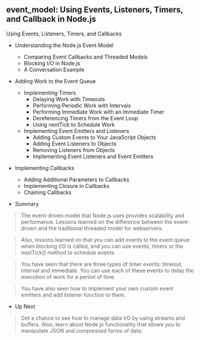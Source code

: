 ## event_model: Using Events, Listeners, Timers, and Callback in Node.js

Using Events, Listeners, Timers, and Callbacks 

- Understanding the Node.js Event Model
	- Comparing Event Callbacks and Threaded Models
	- Blocking I/O in Node.js
	- A Conversation Example
	
- Adding Work to the Event Queue
	- Implementing Timers
      - Delaying Work with Timeouts
      - Performing Periodic Work with Intervals
	  - Performing Immediate Work with an Immediate Timer
	  - Dereferencing Timers from the Event Loop
	  - Using nextTick to Schedule Work
	- Implementing Event Emitters and Listeners
		- Adding Custom Events to Your JavaScript Objects
		- Adding Event Listeners to Objects
		- Removing Listeners from Objects
		- Implementing Event Listeners and Event Emitters
		
- Implementing Callbacks
  - Adding Additional Parameters to Callbacks
  - Implementing Closure in Callbacks
  - Chaining Callbacks

- Summary
> The event-driven model that Node.js uses provides scalability and performance.
> Lessons learned on the difference between the event-driven and the traditional
> threaded model for webservers.

> Also, lessons learned on that you can add events to the event queue when blocking
> I/O is called, and you can use events, timers or the nextTick() method to schedule 
> events.

> You have seen that there are three types of timer events: timeout, interval and
> immediate. You can use each of these events to delay the execution of work for
> a period of time.

> You have also seen how to implement your own custom event emitters and add 
> listener function to them.

- Up Next
> Get a chance to see how to manage data I/O by using streams and buffers. Also, learn
> about Node.js functionality that allows you to manipulate JSON and compressed forms
> of data.
